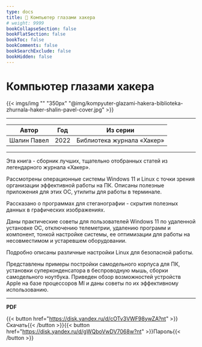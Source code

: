 ```yaml
---
type: docs
title: 🔷 Компьютер глазами хакера
# weight: 9999
bookCollapseSection: false
bookFlatSection: false
bookToc: false
bookComments: false
bookSearchExclude: false
bookHidden: false
---
```


# Компьютер глазами хакера

{{< imgs/img "" "350px" "@img/kompyuter-glazami-hakera-biblioteka-zhurnala-haker-shalin-pavel-cover.jpg" >}}

---

|    Автор    | Год  |          Из серии          |
| :---------: | :--: | :------------------------: |
| Шалин Павел | 2022 | Библиотека журнала «Хакер» |

---

Эта книга - сборник лучших, тщательно отобранных статей из легендарного журнала «Хакер».

Рассмотрены операционные системы Windows 11 и Linux с точки зрения организации эффективной работы на ПК. Описаны полезные приложения для этих ОС, утилиты для работы в терминале.

Рассказано о программах для стеганографии - скрытия полезных данных в графических изображениях.

Даны практические советы для пользователей Windows 11 по удаленной установке ОС, отключению телеметрии, удалению программ и компонент, тонкой настройке системы, ее оптимизации для работы на несовместимом и устаревшем оборудовании.

Подробно описаны различные настройки Linux для безопасной работы.

Представлены примеры постройки самодельного корпуса для ПК, установки суперконденсатора в беспроводную мышь, сборки самодельного ноутбука. Приведен обзор возможностей устройств Apple на базе процессоров Ml и даны советы по их эффективному использованию.

---

**PDF**

{{< button href="https://disk.yandex.ru/d/cOTv3VWF98ywZA?nt" >}}Скачать{{< /button >}}{{< button href="https://disk.yandex.ru/d/gWQboVwDV7068w?nt" >}}Пароль{{< /button >}}
